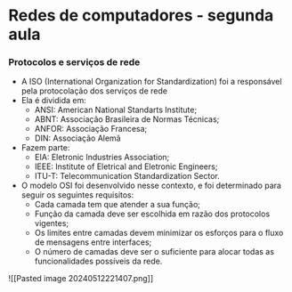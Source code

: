 # Redes de computadores - segunda aula
### Protocolos e serviços de rede
- A ISO (International Organization for Standardization) foi a responsável pela protocolação dos serviços de rede
- Ela é dividida em:
	- ANSI: American National Standarts Institute;
	- ABNT: Associação Brasileira de Normas Técnicas;
	- ANFOR: Associação Francesa;
	- DIN: Associação Alemã
- Fazem parte:
	- EIA: Eletronic Industries Association;
	- IEEE: Institute of Eletrical and Eletronic Engineers;
	- ITU-T: Telecommunication Standardization Sector.
- O modelo OSI foi desenvolvido nesse contexto, e foi determinado para seguir os seguintes requisitos:
	- Cada camada tem que atender a sua função;
	- Função da camada deve ser escolhida em razão dos protocolos vigentes;
	- Os limites entre camadas devem minimizar os esforços para o fluxo de mensagens entre interfaces;
	- O número de camadas deve ser o suficiente para alocar todas as funcionalidades possíveis da rede.

![[Pasted image 20240512221407.png]]
